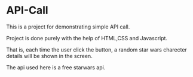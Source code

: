 # API-Call

This is a project for demonstrating simple API call.

Project is done purely with the help of HTML,CSS and Javascript.

That is, each time the user click the button, a random star wars charecter details will be shown in the screen.

The api used here is a free starwars api.
